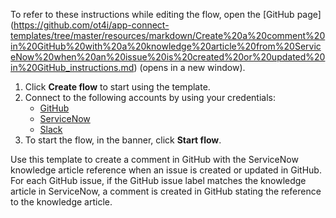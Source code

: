 To refer to these instructions while editing the flow, open the [GitHub page]
(https://github.com/ot4i/app-connect-templates/tree/master/resources/markdown/Create%20a%20comment%20in%20GitHub%20with%20a%20knowledge%20article%20from%20ServiceNow%20when%20an%20issue%20is%20created%20or%20updated%20in%20GitHub_instructions.md) (opens in a new window).

1. Click **Create flow** to start using the template.
2. Connect to the following accounts by using your credentials:
   - [GitHub](https://www.ibm.com/docs/en/app-connect/containers_cd?topic=apps-github)
   - [ServiceNow](https://www.ibm.com/docs/en/app-connect/containers_cd?topic=apps-servicenow)
   - [Slack](https://www.ibm.com/docs/en/app-connect/containers_cd?topic=apps-slack) 
3. To start the flow, in the banner, click **Start flow**.


Use this template to create a comment in GitHub with the ServiceNow knowledge article reference when an issue is created or updated in GitHub. For each GitHub issue, if the GitHub issue label matches the knowledge article in ServiceNow, a comment is created in GitHub stating the reference to the knowledge article.


